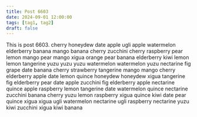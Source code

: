 ```yaml
---
title: Post 6603
date: 2024-09-01 12:00:00
tags: [tag1, tag2]
draft: false
---
```

This is post 6603.
cherry
honeydew
date
apple
ugli
apple
watermelon
elderberry
banana
mango
banana
cherry
zucchini
cherry
raspberry
pear
lemon
mango
pear
mango
xigua
orange
pear
banana
elderberry
kiwi
lemon
lemon
tangerine
yuzu
yuzu
yuzu
watermelon
watermelon
yuzu
nectarine
fig
grape
date
banana
cherry
strawberry
tangerine
mango
mango
cherry
elderberry
apple
date
lemon
quince
honeydew
honeydew
xigua
tangerine
fig
elderberry
pear
date
apple
zucchini
fig
elderberry
apple
nectarine
quince
apple
raspberry
lemon
tangerine
date
watermelon
quince
nectarine
zucchini
banana
cherry
yuzu
lemon
raspberry
xigua
quince
kiwi
date
pear
quince
xigua
xigua
ugli
watermelon
nectarine
ugli
raspberry
nectarine
yuzu
kiwi
zucchini
xigua
kiwi
banana
